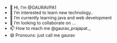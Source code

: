 - 👋 Hi, I’m @GAURAVPA1
- 👀 I’m interested to learn new technology..
- 🌱 I’m currently learning java and web development 
- 💞️ I’m looking to collaborate on ...
- 📫 How to reach me @gaurav_prajapat._
- 😄 Pronouns: just  call me gaurav


<!---
GAURAVPA1/GAURAVPA1 is a ✨ special ✨ repository because its `README.md` (this file) appears on your GitHub profile.
You can click the Preview link to take a look at your changes.
--->
